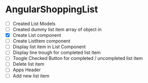 # AngularShoppingList

* [ ] Created List Models
* [ ] Created dummy list item array of object in 
* [x] Create List component
* [ ] Create ListItem component
* [ ] Display list item in List Component
* [ ] Display line trough for completed list item
* [ ] Toogle Checked Button for completed / uncompleted list item
* [ ] Delete list item
* [ ] Apps Header
* [ ] Add new list item
